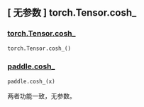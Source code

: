 ## [ 无参数 ] torch.Tensor.cosh_

### [torch.Tensor.cosh_](https://pytorch.org/docs/stable/generated/torch.Tensor.cosh_.html)

```python
torch.Tensor.cosh_()
```

### [paddle.cosh_]()

```python
paddle.cosh_(x)
```

两者功能一致，无参数。
